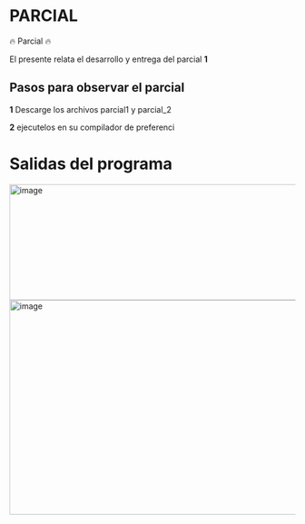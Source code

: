 # PARCIAL

🔥 Parcial 🔥

El presente relata el desarrollo y entrega del parcial **1** 
## Pasos para observar el parcial
**1** Descarge los archivos parcial1 y parcial_2

**2** ejecutelos en su compilador de preferenci

# Salidas del programa 

<img width="557" height="204" alt="image" src="https://github.com/user-attachments/assets/71e05e7c-454c-489f-a066-5147b91b83b7" />

<img width="751" height="378" alt="image" src="https://github.com/user-attachments/assets/d8dc9b63-fe7e-4b7a-bd90-19e507b6df3e" />

